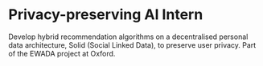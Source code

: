 # Privacy-preserving AI Intern 
Develop hybrid recommendation algorithms on a decentralised personal data architecture, Solid (Social Linked Data), to preserve user privacy. Part of the EWADA project at Oxford.
